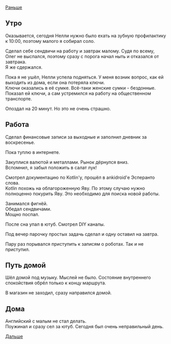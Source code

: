 [Раньше](2019.12.08.md)  
## Утро
Оказывается, сегодня Нелли нужно было ехать на зубную профилактику к 10:00, поэтому малого я собирал соло.

Сделал себе сендвичи на работу и завтрак малому. Судя по всему, Олег не выспался, поэтому сразу с порога начал ныть и отказался от завтрака.  
Я же сдержался.

Пока я не ушёл, Нелли успела подняться. У меня возник вопрос, как ей выходить из дома, если она потеряла ключи.  
Ключи оказались в её сумке. Всё-таки женские сумки - бездонные.  
Показал ей ключи, а сам устремился на работу на общественном транспорте.

Опоздал на 20 минут. Но это не очень страшно.
## Работа
Сделал финансовые записи за выходные и заполнил дневник за воскресенье.

Пока туплю в интернете.

Закуплися валютой и металлами. Рынок дёрнулся вниз.  
Вспомнил, я забыл положить в салат лук!

Смотрел документацию по Kotlin'у, прошёл в ankidroid'е Эсперанто слова.  
Kotlin похожь на облагороженную Яву. По этому случаю нужно полноценно покурить Яву. Это необходимо для поиска новой работы.

Занимался фигнёй.  
Обедал сендвичами.  
Мощно поспал.

После сна упал в ютуб. Смотрел DIY каналы.

Под вечер парочку простых задачь сделал и одну оставил на завтра.

Пару раз порывался приступить к записям о роботах. Так и не приступил.
## Путь домой
Шёл домой под музыку. Мыслей не было. Состояние внутреннего спокойствия обрёл только к концу маршрута.

В магазин не заходил, сразу направился домой.
## Дома
Английский с малым не стал делать.  
Поужинал и сразу сел за ютуб. Сегодня был очень неправильный день.

[Дальше](2019.12.10.md)